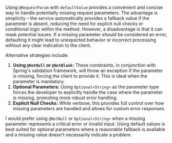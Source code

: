 Using `@RequestParam` with `defaultValue` provides a convenient and concise way to handle potentially missing request parameters. The advantage is simplicity – the service automatically provides a fallback value if the parameter is absent, reducing the need for explicit null checks or conditional logic within the method. However, a disadvantage is that it can mask potential issues. If a missing parameter *should* be considered an error, defaulting it might lead to unexpected behavior or incorrect processing without any clear indication to the client.

Alternative strategies include:

1.  **Using `@NotNull` or `@NotBlank`:**  These constraints, in conjunction with Spring's validation framework, will throw an exception if the parameter is missing, forcing the client to provide it. This is ideal when the parameter is mandatory.
2.  **Optional Parameters:** Using `Optional<String>` as the parameter type forces the developer to explicitly handle the case where the parameter is missing, promoting more robust error handling.
3.  **Explicit Null Checks:** While verbose, this provides full control over how missing parameters are handled and allows for custom error responses.

I would prefer using `@NotNull` or `Optional<String>` when a missing parameter represents a critical error or invalid input.  Using default values is best suited for optional parameters where a reasonable fallback is available and a missing value doesn't necessarily indicate a problem.